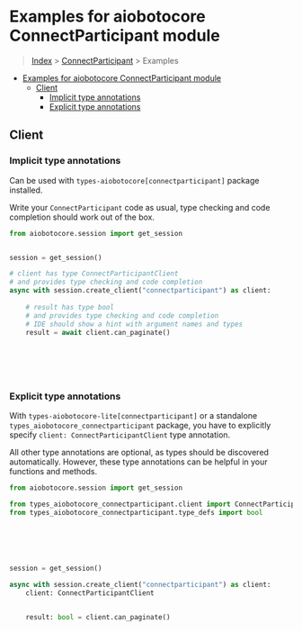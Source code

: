 <a id="examples-for-aiobotocore-connectparticipant-module"></a>

# Examples for aiobotocore ConnectParticipant module

> [Index](../README.md) > [ConnectParticipant](./README.md) > Examples

- [Examples for aiobotocore ConnectParticipant module](#examples-for-aiobotocore-connectparticipant-module)
  - [Client](#client)
    - [Implicit type annotations](#implicit-type-annotations)
    - [Explicit type annotations](#explicit-type-annotations)

<a id="client"></a>

## Client

<a id="implicit-type-annotations"></a>

### Implicit type annotations

Can be used with `types-aiobotocore[connectparticipant]` package installed.

Write your `ConnectParticipant` code as usual, type checking and code
completion should work out of the box.

```python
from aiobotocore.session import get_session


session = get_session()

# client has type ConnectParticipantClient
# and provides type checking and code completion
async with session.create_client("connectparticipant") as client:
    
    # result has type bool
    # and provides type checking and code completion
    # IDE should show a hint with argument names and types
    result = await client.can_paginate()
    

    

    
```

<a id="explicit-type-annotations"></a>

### Explicit type annotations

With `types-aiobotocore-lite[connectparticipant]` or a standalone
`types_aiobotocore_connectparticipant` package, you have to explicitly specify
`client: ConnectParticipantClient` type annotation.

All other type annotations are optional, as types should be discovered
automatically. However, these type annotations can be helpful in your functions
and methods.

```python
from aiobotocore.session import get_session

from types_aiobotocore_connectparticipant.client import ConnectParticipantClient
from types_aiobotocore_connectparticipant.type_defs import bool






session = get_session()

async with session.create_client("connectparticipant") as client:
    client: ConnectParticipantClient

    
    result: bool = client.can_paginate()
    

    

    
```
